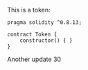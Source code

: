 This is a token: 

```
pragma solidity ^0.8.13;

contract Token {
    constructor() { }
}

```

Another update 30